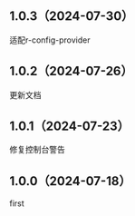 ## 1.0.3（2024-07-30）
适配r-config-provider
## 1.0.2（2024-07-26）
更新文档
## 1.0.1（2024-07-23）
修复控制台警告
## 1.0.0（2024-07-18）
first
